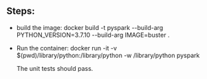 ## Steps:

- build the image:
  docker build -t pyspark --build-arg PYTHON_VERSION=3.7.10 --build-arg IMAGE=buster .
- Run the container:
  docker run -it -v $(pwd)/library/python:/library/python -w /library/python pyspark

  The unit tests should pass.